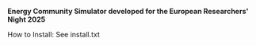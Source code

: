 **Energy Community Simulator developed for the European Researchers' Night 2025**

How to Install:
See install.txt


